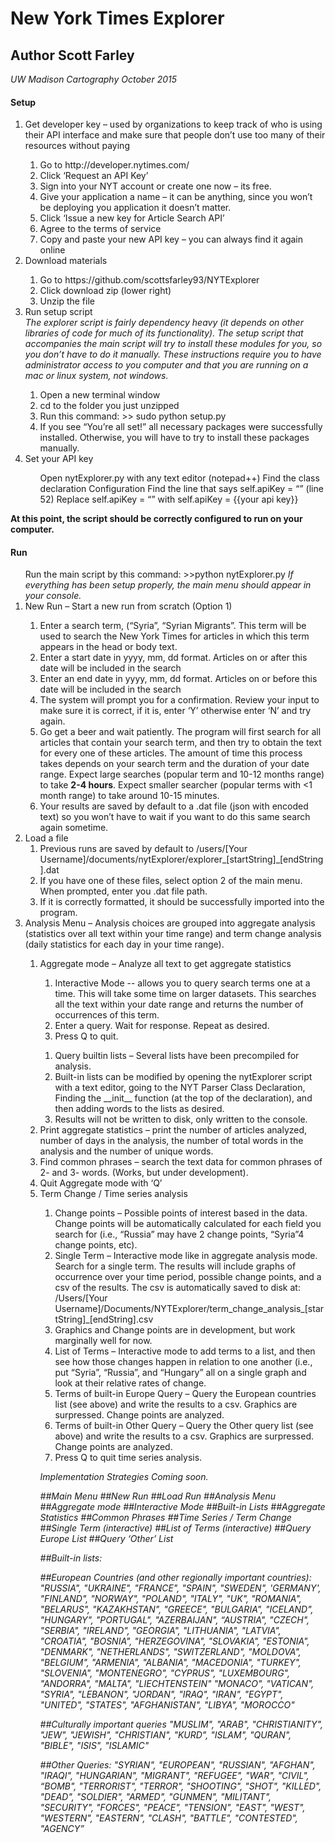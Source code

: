 <h1>New York Times Explorer</h1>
<h2> Author Scott Farley</h2>
<i>UW Madison Cartography</i>
<i>October 2015</i>
<h4>Setup</h4>
<ol>
<li>	Get developer key – used by organizations to keep track of who is using their API interface and make sure that people don’t use too many of their resources without paying</li>
	<ol>
			<li>	Go to http://developer.nytimes.com/</li>
			<li>	Click ‘Request an API Key’</li>
			<li>	Sign into your NYT account or create one now – its free.</li>
			<li>	 Give your application a name – it can be anything, since you won’t be deploying you application it doesn’t matter.</li>
			<li>	Click ‘Issue a new key for Article Search API’</li>
			<li> Agree to the terms of service</li>
			<li>	Copy and paste your new API key – you can always find it again online</li>
	</ol>
<li>	Download materials</li>
<ol>
<li>	Go to https://github.com/scottsfarley93/NYTExplorer </li>
<li>	Click download zip (lower right)</li>
<li>	Unzip the file</li>
</ol>
<li>	Run setup script</li>
<i>The explorer script is fairly dependency heavy (it depends on other libraries of code for much of its functionality).  The setup script that accompanies the main script will try to install these modules for you, so you don’t have to do it manually.  These instructions require you to have administrator access to you computer and that you are running on a mac or linux system, not windows.</i>
<ol>
<li>	Open a new terminal window </li>
<li>	cd to the folder you just unzipped </li>
<li>	Run this command: >> sudo python setup.py </li>
<li>	If you see “You’re all set!” all necessary packages were successfully installed.  Otherwise, you will have to try to install these packages manually. </li>
</ol>
<li>	Set your API key </li>
<ol>
</li>	Open nytExplorer.py with any text editor (notepad++)</li>
</li>	Find the class declaration Configuration</li>
</li>	Find the line that says self.apiKey = “” (line 52)</li>
</li>	Replace self.apiKey = “” with self.apiKey = {{your api key}}</li></ol>
</ol>

<b>At this point, the script should be correctly configured to run on your computer.</b>

<h4>Run</h4>
<ol>
</li>	Run the main script by this command: >>python nytExplorer.py</li>
<i>	If everything has been setup properly, the main menu should appear in your console. </i>
<li>	New Run – Start a new run from scratch  (Option 1) </li>
<ol>
<li>	Enter a search term, (“Syria”, “Syrian Migrants”.  This term will be used to search the New York Times for articles in which this term appears in the head or body text.</li>
<li>	Enter a start date in yyyy, mm, dd format.  Articles on or after this date will be included in the search</li>
<li>	Enter an end date in yyyy, mm, dd format.  Articles on or before this date will be included in the search</li>
<li>	The system will prompt you for a confirmation.  Review your input to make sure it is correct, if it is, enter ‘Y’ otherwise enter ‘N’ and try again.</li>
<li>	Go get a beer and wait patiently.  The program will first search for all articles that contain your search term, and then try to obtain the text for every one of these articles.  The amount of time this process takes depends on your search term and the duration of your date range.  Expect large searches (popular term and 10-12 months range) to take <b>2-4 hours</b>.  Expect smaller searcher (popular terms with <1 month range) to take around 10-15 minutes. </li>
<li>	Your results are saved by default to a .dat file (json with encoded text) so you won’t have to wait if you want to do this same search again sometime.</li>
</ol>
<li>	Load a file
	<ol>
<li>	Previous runs are saved by default to /users/[Your Username]/documents/nytExplorer/explorer_[startString]_[endString].dat</li>
<li>	If you have one of these files, select option 2 of the main menu.  When prompted, enter you .dat file path.</li>
<li>	If it is correctly formatted, it should be successfully imported into the program.</li>
</ol>

<li>Analysis Menu – Analysis choices are grouped into aggregate analysis (statistics over all text within your time range) and term change analysis (daily statistics for each day in your time range).</li>
<ol> 
<li>	Aggregate mode – Analyze all text to get aggregate statistics</li>
	<ol>
<li>	Interactive Mode -- allows you to query search terms one at a time.  This will take some time on larger datasets.  This searches all the text within your date range and returns the number of occurrences of this term.</li>
<li>	Enter a query. Wait for response.  Repeat as desired.</li>
<li>	Press Q to quit.</li>
</ol>
<ol>
<li>	Query builtin lists – Several lists have been precompiled for analysis.</li>
<li>	Built-in lists can be modified by opening the nytExplorer script with a text editor, going to the NYT Parser Class Declaration, Finding the __init__ function (at the top of the declaration), and then adding words to the lists as desired.</li>
<li>	Results will not be written to disk, only written to the console.</li>
</ol>
<li> Print aggregate statistics – print the number of articles analyzed, number of days in the analysis, the number of total words in the analysis and the number of unique words.</li>
<li> Find common phrases – search the text data for common phrases of 2- and 3- words.  (Works, but under development).</li>
<li> Quit Aggregate mode with ‘Q’ </li>
<li>	Term Change / Time series analysis</li>
<ol>
<li>	Change points – Possible points of interest based in the data.  Change points will be automatically calculated for each field you search for (i.e., “Russia” may have 2 change points, “Syria”4 change points, etc). </li>
<li>	Single Term – Interactive mode like in aggregate analysis mode.  Search for a single term.  The results will include graphs of occurrence over your time period, possible change points, and a csv of the results. The csv is automatically saved to disk at: /Users/[Your Username]/Documents/NYTExplorer/term_change_analysis_[startString]_[endString].csv</li>
<li>	Graphics and Change points are in development, but work marginally well for now.</li>
<li>	List of Terms – Interactive mode to add terms to a list, and then see how those changes happen in relation to one another (i.e., put “Syria”, “Russia”, and “Hungary” all on a single graph and look at their relative rates of change.  </li>
<li>	Terms of built-in Europe Query – Query the European countries list (see above) and write the results to a csv.  Graphics are surpressed. Change points are analyzed.</li>
<li>	Terms of built-in Other Query – Query the Other query list (see above) and write the results to a csv.  Graphics are surpressed.  Change points are analyzed.</li>
<li>	Press Q to quit time series analysis.</li>
</ol>

<i>Implementation Strategies</i>
<i>Coming soon.<i>

##Main Menu
	##New Run
	##Load Run
##Analysis Menu
	##Aggregate mode
		##Interactive Mode
		##Built-in Lists
		##Aggregate Statistics
		##Common Phrases
	##Time Series / Term Change
		##Single Term (interactive)
		##List of Terms (interactive)
		##Query Europe List
		##Query ‘Other’ List



##Built-in lists:

##European Countries (and other regionally important countries): 
		"RUSSIA", 
		"UKRAINE", 
		"FRANCE", 
		"SPAIN", 
		"SWEDEN", 
		'GERMANY', 
		"FINLAND", 
		"NORWAY", 
		"POLAND", 
		"ITALY",
		"UK", 
		"ROMANIA", 
		"BELARUS", 
		"KAZAKHSTAN", 
		"GREECE", 
		"BULGARIA", 
		"ICELAND", 
		"HUNGARY", 
		"PORTUGAL",
		"AZERBAIJAN",
		“AUSTRIA",
		 "CZECH", 
		"SERBIA",
		 "IRELAND", 
		"GEORGIA", 
		"LITHUANIA", 
		"LATVIA",
		 "CROATIA", 
		"BOSNIA",
		"HERZEGOVINA", 
		"SLOVAKIA", 
		"ESTONIA",
		 "DENMARK", 
		"NETHERLANDS", 
		"SWITZERLAND", 
		"MOLDOVA", 
		"BELGIUM",
		"ARMENIA", 
		"ALBANIA", 
		"MACEDONIA", 
		"TURKEY",
		 "SLOVENIA", 
		"MONTENEGRO", 
		"CYPRUS", 
		"LUXEMBOURG",
		"ANDORRA", 
		"MALTA",
		"LIECHTENSTEIN" 
		"MONACO", 
		"VATICAN", 
		"SYRIA", 
		"LEBANON", 
		"JORDAN", 
		"IRAQ",
		"IRAN", 
		"EGYPT", 
		"UNITED", 
		"STATES", 
		"AFGHANISTAN", 
		"LIBYA",
		"MOROCCO"

##Culturally important queries
		"MUSLIM", 
		"ARAB", 
		"CHRISTIANITY", 
		"JEW", 
		"JEWISH", 
		"CHRISTIAN",
		"KURD", 
		"ISLAM", 
		"QURAN", 
		"BIBLE", 
		"ISIS", 
		"ISLAMIC"

##Other Queries:
		"SYRIAN", 
		"EUROPEAN", 
		"RUSSIAN", 
		"AFGHAN", 
		"IRAQI", 
		"HUNGARIAN", 
		"MIGRANT", 
		"REFUGEE", 
		"WAR",
		"CIVIL", 
		“BOMB", 
		"TERRORIST", 
		"TERROR",
		 "SHOOTING", 
		"SHOT", 
		"KILLED", 
		"DEAD",
		"SOLDIER",
		 "ARMED", 
		"GUNMEN", 
		"MILITANT", 
		"SECURITY", 
		"FORCES",
		 "PEACE", 
		"TENSION", 
		"EAST",
		 "WEST",
		"WESTERN", 
		"EASTERN", 
		"CLASH", 
		"BATTLE", 
		"CONTESTED",
		"AGENCY”
		






